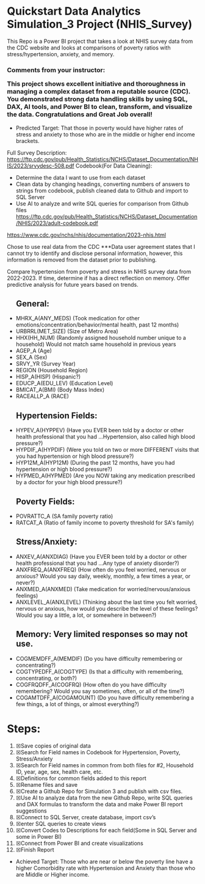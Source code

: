 <h1>Quickstart Data Analytics Simulation_3 Project (NHIS_Survey)</h1>
 <p>This Repo is a Power BI project that takes a look at NHIS survey data from the CDC website and looks at comparisons of poverty ratios with stress/hypertension, anxiety, and memory.</p>

 <h3>Comments from your instructor:

This project shows excellent initiative and thoroughness in managing a complex dataset from a reputable source (CDC). You demonstrated strong data handling skills by using SQL, DAX, AI tools, and Power BI to clean, transform, and visualize the data. Congratulations and Great Job overall!</h3>

 - Predicted Target: That those in poverty would have higher rates of stress and anxiety to those who are in the middle or higher end income brackets.

Full Survey Description:
https://ftp.cdc.gov/pub/Health_Statistics/NCHS/Dataset_Documentation/NHIS/2023/srvydesc-508.pdf
Codebook(For Data Cleaning):
-	Determine the data I want to use from each dataset
-	Clean data by changing headings, converting numbers of answers to strings from codebook, publish cleaned data to Github and import to SQL Server
-	Use AI to analyze and write SQL queries for comparison from Github files
https://ftp.cdc.gov/pub/Health_Statistics/NCHS/Dataset_Documentation/NHIS/2023/adult-codebook.pdf


https://www.cdc.gov/nchs/nhis/documentation/2023-nhis.html

Chose to use real data from the CDC 
***Data user agreement states that I cannot try to identify and disclose personal information, however, this information is removed from the dataset prior to publishing.


Compare hypertension from poverty and stress in NHIS survey data from 2022-2023. If time, determine if has a direct reflection on memory. Offer predictive analysis for future years based on trends.

<ul>
<h2>General:</h2>
<li>MHRX_A(ANY_MEDS) (Took medication for other emotions/concentration/behavior/mental health, past 12 months)</li>
<li>URBRRL(MET_SIZE) (Size of Metro Area)</li>
<li>HHX(HH_NUM) (Randomly assigned household number unique to a household) Would not match same household in previous years</li>
<li>AGEP_A (Age)</li>
<li>SEX_A (Sex)</li>
<li>SRVY_YR (Survey Year)</li>
<li>REGION (Household Region)</li>
<li>HISP_A(HISP) (Hispanic?)</li>
<li>EDUCP_A(EDU_LEV) (Education Level)</li>
<li>BMICAT_A(BMI) (Body Mass Index)</li>
<li>RACEALLP_A (RACE)</li>

<h2>Hypertension Fields:</h2>

<li>HYPEV_A(HYPPEV)  (Have you EVER been told by a doctor or other health professional that you had ...Hypertension, also called high blood pressure?)</li>
<li>HYPDIF_A(HYPDIF) (Were you told on two or more DIFFERENT visits that you had hypertension or high blood pressure?)</li>
<li>HYP12M_A(HYP12M) (During the past 12 months, have you had hypertension or high blood pressure?)</li>
<li>HYPMED_A(HYPMED) (Are you NOW taking any medication prescribed by a doctor for your high blood pressure?)</li>

<h2>Poverty Fields:</h2>

<li>POVRATTC_A (SA family poverty ratio) </li>
<li>RATCAT_A (Ratio of family income to poverty threshold for SA's family)</li>

<h2>Stress/Anxiety:</h2>

<li>ANXEV_A(ANXDIAG) (Have you EVER been told by a doctor or other health professional that you had ...Any type of anxiety disorder?)</li>
<li>ANXFREQ_A(ANXFREQ) (How often do you feel worried, nervous or anxious? Would you say daily, weekly, monthly, a few times a year, or never?)</li>
<li>ANXMED_A(ANXMED) (Take medication for worried/nervous/anxious feelings)</li>
<li>ANXLEVEL_A(ANXLEVEL) (Thinking about the last time you felt worried, nervous or anxious, how would you describe the level of these feelings? Would you say a little, a lot, or somewhere in between?)</li>

<h2>Memory: Very limited responses so may not use.</h2>

<li>COGMEMDFF_A(MEMDIF) (Do you have difficulty remembering or concentrating?)</li>
<li>COGTYPEDFF_A(COGTYPE) (Is that a difficulty with remembering, concentrating, or both?)</li>
<li>COGFRQDFF_A(COGFRQ) (How often do you have difficulty remembering? Would you say sometimes, often, or all of the time?)</li>
<li>COGAMTDFF_A(COGAMOUNT) (Do you have difficulty remembering a few things, a lot of things, or almost everything?)</li>

</ul>

<h1>Steps:</h1>
<ol>
<li>☒Save copies of original data</li>
<li>☒Search for Field names in Codebook for Hypertension, Poverty, Stress/Anxiety</li>
<li>☒Search for Field names in common from both files for #2, Household ID, year, age, sex, health care, etc.</li>
<li>☒Definitions for common fields added to this report</li>
<li>☒Rename files and save</li>
<li>☒Create a Github Repo for Simulation 3 and publish with csv files.</li>
<li>☒Use AI to analyze data from the new Github Repo, write SQL queries and DAX formulas to transform the data and make Power BI report suggestions</li>
<li>☒Connect to SQL Server, create database, import csv’s</li>
<li>☒enter SQL queries to create views</li>
<li>☒Convert Codes to Descriptions for each field(Some in SQL Server and some in Power BI)</li>
<li>☒Connect from Power BI and create visualizations </li>
<li>☒Finish Report</li>

</ol>

  - Achieved Target: Those who are near or below the poverty line have a higher Comorbidity rate with Hypertension and Anxiety than those who are Middle or Higher income.
